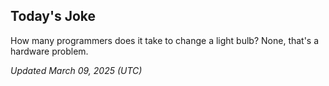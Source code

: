 ## Today's Joke
How many programmers does it take to change a light bulb? None, that's a hardware problem.

*Updated March 09, 2025 (UTC)*
